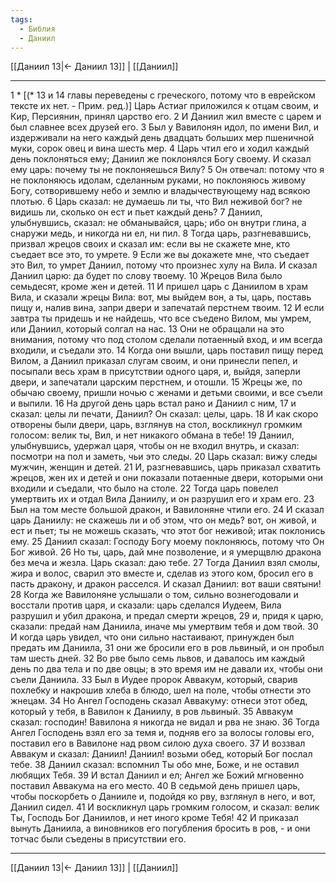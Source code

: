 ```yaml
---
tags:
  - Библия
  - Даниил
---
```

[[Даниил 13|← Даниил 13]] | [[Даниил]]

---
1 * [(* 13 и 14 главы переведены с греческого, потому что в еврейском тексте их нет. - Прим. ред.)] Царь Астиаг приложился к отцам своим, и Кир, Персиянин, принял царство его.
2 И Даниил жил вместе с царем и был славнее всех друзей его.
3 Был у Вавилонян идол, по имени Вил, и издерживали на него каждый день двадцать больших мер пшеничной муки, сорок овец и вина шесть мер.
4 Царь чтил его и ходил каждый день поклоняться ему; Даниил же поклонялся Богу своему. И сказал ему царь: почему ты не поклоняешься Вилу?
5 Он отвечал: потому что я не поклоняюсь идолам, сделанным руками, но поклоняюсь живому Богу, сотворившему небо и землю и владычествующему над всякою плотью.
6 Царь сказал: не думаешь ли ты, что Вил неживой бог? не видишь ли, сколько он ест и пьет каждый день?
7 Даниил, улыбнувшись, сказал: не обманывайся, царь; ибо он внутри глина, а снаружи медь, и никогда ни ел, ни пил.
8 Тогда царь, разгневавшись, призвал жрецов своих и сказал им: если вы не скажете мне, кто съедает все это, то умрете.
9 Если же вы докажете мне, что съедает это Вил, то умрет Даниил, потому что произнес хулу на Вила. И сказал Даниил царю: да будет по слову твоему.
10 Жрецов Вила было семьдесят, кроме жен и детей.
11 И пришел царь с Даниилом в храм Вила, и сказали жрецы Вила: вот, мы выйдем вон, а ты, царь, поставь пищу и, налив вина, запри двери и запечатай перстнем твоим.
12 И если завтра ты придешь и не найдешь, что все съедено Вилом, мы умрем, или Даниил, который солгал на нас.
13 Они не обращали на это внимания, потому что под столом сделали потаенный вход, и им всегда входили, и съедали это.
14 Когда они вышли, царь поставил пищу перед Вилом, а Даниил приказал слугам своим, и они принесли пепел, и посыпали весь храм в присутствии одного царя, и, выйдя, заперли двери, и запечатали царским перстнем, и отошли.
15 Жрецы же, по обычаю своему, пришли ночью с женами и детьми своими, и все съели и выпили.
16 На другой день царь встал рано и Даниил с ним,
17 и сказал: целы ли печати, Даниил? Он сказал: целы, царь.
18 И как скоро отворены были двери, царь, взглянув на стол, воскликнул громким голосом: велик ты, Вил, и нет никакого обмана в тебе!
19 Даниил, улыбнувшись, удержал царя, чтобы он не входил внутрь, и сказал: посмотри на пол и заметь, чьи это следы.
20 Царь сказал: вижу следы мужчин, женщин и детей.
21 И, разгневавшись, царь приказал схватить жрецов, жен их и детей и они показали потаенные двери, которыми они входили и съедали, что было на столе.
22 Тогда царь повелел умертвить их и отдал Вила Даниилу, и он разрушил его и храм его.
23 Был на том месте большой дракон, и Вавилоняне чтили его.
24 И сказал царь Даниилу: не скажешь ли и об этом, что он медь? вот, он живой, и ест и пьет; ты не можешь сказать, что этот бог неживой; итак поклонись ему.
25 Даниил сказал: Господу Богу моему поклоняюсь, потому что Он Бог живой.
26 Но ты, царь, дай мне позволение, и я умерщвлю дракона без меча и жезла. Царь сказал: даю тебе.
27 Тогда Даниил взял смолы, жира и волос, сварил это вместе и, сделав из этого ком, бросил его в пасть дракону, и дракон расселся. И сказал Даниил: вот ваши святыни!
28 Когда же Вавилоняне услышали о том, сильно вознегодовали и восстали против царя, и сказали: царь сделался Иудеем, Вила разрушил и убил дракона, и предал смерти жрецов,
29 и, придя к царю, сказали: предай нам Даниила, иначе мы умертвим тебя и дом твой.
30 И когда царь увидел, что они сильно настаивают, принужден был предать им Даниила,
31 они же бросили его в ров львиный, и он пробыл там шесть дней.
32 Во рве было семь львов, и давалось им каждый день по два тела и по две овцы; в это время им не давали их, чтобы они съели Даниила.
33 Был в Иудее пророк Аввакум, который, сварив похлебку и накрошив хлеба в блюдо, шел на поле, чтобы отнести это жнецам.
34 Но Ангел Господень сказал Аввакуму: отнеси этот обед, который у тебя, в Вавилон к Даниилу, в ров львиный.
35 Аввакум сказал: господин! Вавилона я никогда не видал и рва не знаю.
36 Тогда Ангел Господень взял его за темя и, подняв его за волосы головы его, поставил его в Вавилоне над рвом силою духа своего.
37 И воззвал Аввакум и сказал: Даниил! Даниил! возьми обед, который Бог послал тебе.
38 Даниил сказал: вспомнил Ты обо мне, Боже, и не оставил любящих Тебя.
39 И встал Даниил и ел; Ангел же Божий мгновенно поставил Аввакума на его место.
40 В седьмой день пришел царь, чтобы поскорбеть о Данииле и, подойдя ко рву, взглянул в него, и вот, Даниил сидел.
41 И воскликнул царь громким голосом, и сказал: велик Ты, Господь Бог Даниилов, и нет иного кроме Тебя!
42 И приказал вынуть Даниила, а виновников его погубления бросить в ров, - и они тотчас были съедены в присутствии его.

---
[[Даниил 13|← Даниил 13]] | [[Даниил]]